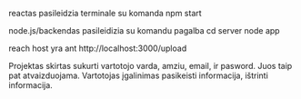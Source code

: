 reactas pasileidzia terminale su komanda npm start

node.js/backendas pasileidizia su komandu pagalba cd server
                                                  node app

reach host yra ant http://localhost:3000/upload

Projektas skirtas sukurti vartotojo varda, amziu, email, ir pasword. Juos taip pat atvaizduojama.
Vartotojas įgalinimas pasikeisti informacija, ištrinti informacija.